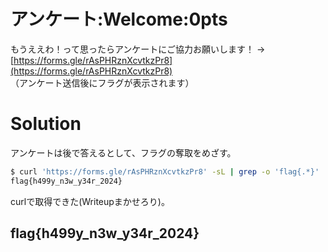 # アンケート:Welcome:0pts
もうええわ！って思ったらアンケートにご協力お願いします！ → [https://forms.gle/rAsPHRznXcvtkzPr8](https://forms.gle/rAsPHRznXcvtkzPr8)  
（アンケート送信後にフラグが表示されます）  

# Solution
アンケートは後で答えるとして、フラグの奪取をめざす。  
```bash
$ curl 'https://forms.gle/rAsPHRznXcvtkzPr8' -sL | grep -o 'flag{.*}'
flag{h499y_n3w_y34r_2024}
```
curlで取得できた(Writeupまかせろり)。  

## flag{h499y_n3w_y34r_2024}